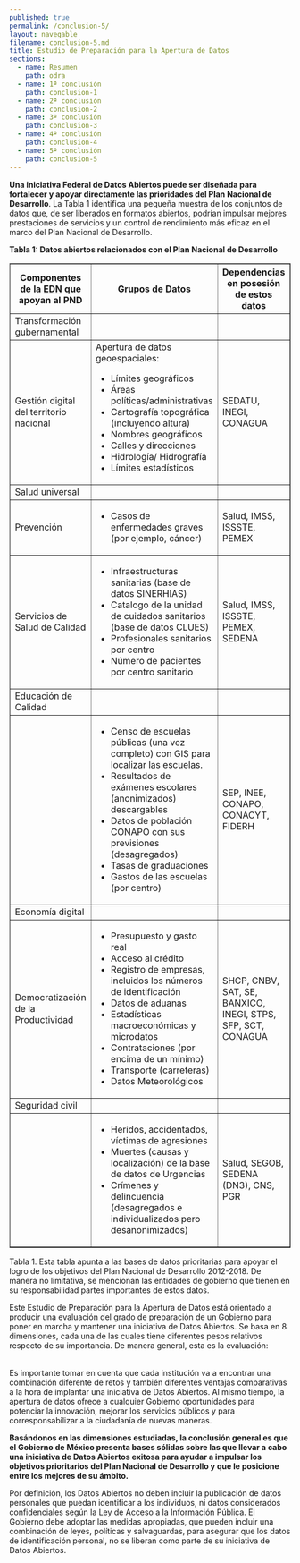 ```yaml
---
published: true
permalink: /conclusion-5/
layout: navegable
filename: conclusion-5.md
title: Estudio de Preparación para la Apertura de Datos
sections:
  - name: Resumen
    path: odra
  - name: 1ª conclusión
    path: conclusion-1
  - name: 2ª conclusión
    path: conclusion-2
  - name: 3ª conclusión
    path: conclusion-3
  - name: 4ª conclusión
    path: conclusion-4
  - name: 5ª conclusión
    path: conclusion-5
---
```


**Una iniciativa Federal de Datos Abiertos puede ser diseñada para fortalecer y apoyar directamente las prioridades del Plan Nacional de Desarrollo**. La Tabla 1 identifica una pequeña muestra de los conjuntos de datos que, de ser liberados en formatos abiertos, podrían impulsar mejores prestaciones de servicios y un control de rendimiento más eficaz en el marco del Plan Nacional de Desarrollo.

**Tabla 1: Datos abiertos relacionados con el Plan Nacional de
Desarrollo**

<table border="1" class="green">
  <tr>
  <th>Componentes de la <a href="http://www.presidencia.gob.mx/edn"
target="_blank">EDN</a> que apoyan al PND</th>
  <th>Grupos de Datos</th>
  <th>Dependencias en posesión de estos datos</th>
  </tr>

  <tr><td>Transformación gubernamental</td><td></td><td></td></tr>
  <tr>
  <td>Gestión digital del territorio nacional</td>
  <td>Apertura de datos geoespaciales:
    <ul>
      <li>Límites geográficos</li>
      <li>Áreas políticas/administrativas</li>
      <li>Cartografía topográfica (incluyendo altura)</li>
      <li>Nombres geográficos</li>
      <li>Calles y direcciones</li>
      <li>Hidrología/ Hidrografía</li>
      <li>Límites estadísticos</li>
    </ul>
  </td>
  <td>SEDATU, INEGI, CONAGUA</td>
  </tr>

  <tr><td>Salud universal</td><td></td><td></td></tr>
  <tr>
  <td>Prevención</td>
  <td>
    <ul>
      <li>Casos de enfermedades graves (por ejemplo, cáncer)</li>
    </ul>
  </td>
  <td>Salud, IMSS, ISSSTE, PEMEX</td>
  </tr>
  <tr>
  <td>Servicios de Salud de Calidad</td>
  <td>
    <ul>
      <li>Infraestructuras sanitarias (base de datos SINERHIAS)</li>
      <li>Catalogo de la unidad de cuidados sanitarios (base de datos
      CLUES)</li>
      <li>Profesionales sanitarios por centro</li>
      <li>Número de pacientes por centro sanitario</li>
    </ul>
  </td>
  <td>Salud, IMSS, ISSSTE, PEMEX, SEDENA</td>
  </tr>

  <tr><td>Educación de Calidad</td><td></td><td></td></tr>
  <tr>
  <td></td>
  <td>
    <ul>
    <li>Censo de escuelas públicas (una vez completo) con GIS para localizar las escuelas.</li>
    <li>Resultados de exámenes escolares (anonimizados) descargables</li>
    <li>Datos de población CONAPO con sus previsiones (desagregados)</li>
    <li>Tasas de graduaciones</li>
    <li>Gastos de las escuelas (por centro)</li>
    </ul>
  </td>
  <td>SEP, INEE, CONAPO, CONACYT, FIDERH</td>
  </tr>

  <tr><td>Economía digital</td><td></td><td></td></tr>
  <tr>
  <td>Democratización de la Productividad</td>
  <td>
    <ul>
    <li>Presupuesto y gasto real</li>
    <li>Acceso al crédito</li>
    <li>Registro de empresas, incluidos los números de identificación</li>
    <li>Datos de aduanas</li>
    <li>Estadísticas macroeconómicas y microdatos</li>
    <li>Contrataciones (por encima de un mínimo)</li>
    <li>Transporte (carreteras)</li>
    <li>Datos Meteorológicos</li>
    </ul>
  </td>
  <td>SHCP, CNBV, SAT, SE, BANXICO, INEGI, STPS, SFP, SCT, CONAGUA</td>
  </tr>

  <tr><td>Seguridad civil</td><td></td><td></td></tr>
  <tr>
  <td></td>
  <td>
    <ul>
    <li>Heridos, accidentados, víctimas de agresiones</li>
    <li>Muertes (causas y localización) de la base de datos de Urgencias</li>
    <li>Crímenes y delincuencia (desagregados e individualizados pero desanonimizados)</li>
    </ul>
  </td>
  <td>Salud, SEGOB, SEDENA (DN3), CNS, PGR</td>
  </tr>

</table>

<p class="table-footer">Tabla 1. Esta tabla apunta a las bases de datos
prioritarias para apoyar el logro de los objetivos del Plan Nacional de
Desarrollo 2012-2018. De manera no limitativa, se mencionan las
entidades de gobierno que tienen en su responsabilidad partes
importantes de estos datos.</p>

Este Estudio de Preparación para la Apertura de Datos está orientado a producir una evaluación del grado de preparación de un Gobierno para poner en marcha y mantener una iniciativa de Datos Abiertos. Se basa en 8 dimensiones, cada una de las cuales tiene diferentes pesos relativos respecto de su importancia.
De manera general, esta es la evaluación:

<table>

</table>

Es importante tomar en cuenta que cada institución va a encontrar una combinación diferente de retos y también diferentes ventajas comparativas a la hora de implantar una iniciativa de Datos Abiertos. Al mismo tiempo, la apertura de datos ofrece a cualquier Gobierno oportunidades para potenciar la innovación, mejorar los servicios públicos y para corresponsabilizar a la ciudadanía de nuevas maneras.

**Basándonos en las dimensiones estudiadas, la conclusión general es que el Gobierno de México presenta bases sólidas sobre las que llevar a cabo una iniciativa de Datos Abiertos exitosa para ayudar a impulsar los objetivos prioritarios del Plan Nacional de Desarrollo y que le posicione entre los mejores de su ámbito.**

Por definición, los Datos Abiertos no deben incluir la publicación de datos personales que puedan identificar a los individuos, ni datos considerados confidenciales según la Ley de Acceso a la Información Pública. El Gobierno debe adoptar las medidas apropiadas, que pueden incluir una combinación de leyes, políticas y salvaguardas, para asegurar que los datos de identificación personal, no se liberan como parte de su iniciativa de Datos Abiertos.

